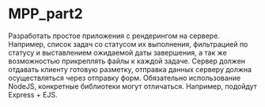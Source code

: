 # MPP_part2
Разработать простое приложения с рендерингом на сервере. Например, список задач со статусом их выполнения, фильтрацией по статусу и выставлением ожидаемой даты завершения, а так же возможностью прикреплять файлы к каждой задаче. Сервер должен отдавать клиенту готовую разметку, отправка данных серверу должна осуществляться через отправку форм. Обязательно использование NodeJS, конкретные библиотеки могут отличаться. Например, подойдут Express + EJS.
